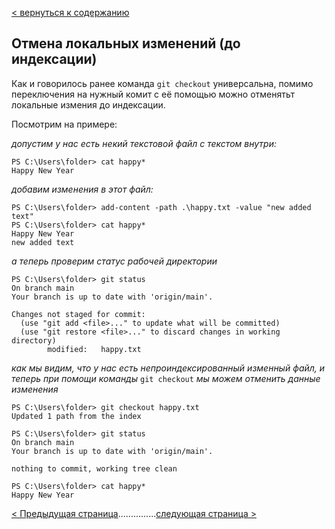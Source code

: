 [< вернуться к содержанию](./readme.md)

## Отмена локальных изменений (до индексации)

Как и говорилось ранее команда `git checkout` универсальна, помимо переключения на нужный комит с её помощью можно отменятьт локальные измения до индексации.

Посмотрим на примере:

_допустим у нас есть некий текстовой файл с текстом внутри:_

```=bash
PS C:\Users\folder> cat happy*
Happy New Year
```

_добавим изменения в этот файл:_

```
PS C:\Users\folder> add-content -path .\happy.txt -value "new added text"
PS C:\Users\folder> cat happy*
Happy New Year
new added text
```

_а теперь проверим статус рабочей директории_

```
PS C:\Users\folder> git status
On branch main
Your branch is up to date with 'origin/main'.

Changes not staged for commit:
  (use "git add <file>..." to update what will be committed)
  (use "git restore <file>..." to discard changes in working directory)
        modified:   happy.txt
```

_как мы видим, что у нас есть непроиндексированный изменный файл, и теперь при помощи команды_ `git checkout` _мы можем отменить данные изменения_

```
PS C:\Users\folder> git checkout happy.txt
Updated 1 path from the index

PS C:\Users\folder> git status
On branch main
Your branch is up to date with 'origin/main'.

nothing to commit, working tree clean

PS C:\Users\folder> cat happy*
Happy New Year
```

[< Предыдущая страница](./tag-command.md)...............[следующая страница >](./reset-added-file.md)
